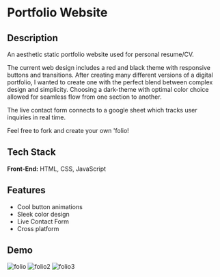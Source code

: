 
# Portfolio Website 



## Description
An aesthetic static portfolio website used for personal resume/CV. 

The current web design includes a red and black theme with responsive buttons and transitions. After creating many different versions of a digital portfolio, I wanted to create one with the perfect blend between complex design and simplicity. Choosing a dark-theme with optimal color choice allowed for seamless flow from one section to another.

The live contact form connects to a google sheet which tracks user inquiries in real time.

Feel free to fork and create your own 'folio!
## Tech Stack

**Front-End:** HTML, CSS, JavaScript

## Features

- Cool button animations
- Sleek color design
- Live Contact Form   
- Cross platform

## Demo
![folio](https://github.com/UddamB/Folio/assets/89602764/9f779749-f095-4795-89ff-80bd6c9c4c21)
![folio2](https://github.com/UddamB/Folio/assets/89602764/a991bffb-3367-45ac-8eaa-d689145d15c2)
![folio3](https://github.com/UddamB/Folio/assets/89602764/f184c655-42b8-4007-97d4-849ec666ddf2)

